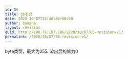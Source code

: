 ```yaml
---
id: 86
title: go笔记
date: 2020-10-07T14:46:02+00:00
author: banana
layout: revision
guid: http://180.76.187.186/2020/10/07/85-revision-v1/
permalink: /2020/10/07/85-revision-v1/
---
```

byte类型，最大为255. 溢出后的值为0